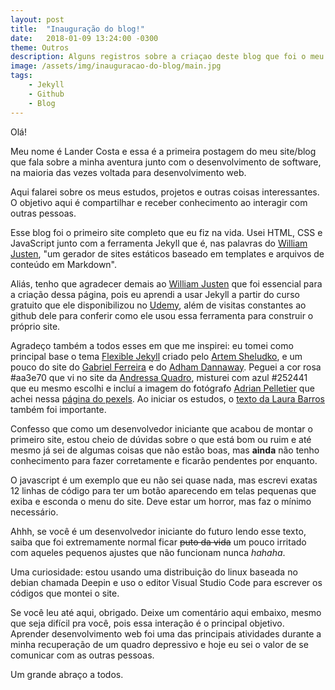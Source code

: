 ```yaml
---
layout: post
title:  "Inauguração do blog!"
date:   2018-01-09 13:24:00 -0300
theme: Outros
description: Alguns registros sobre a criaçao deste blog que foi o meu primeiro site.
image: /assets/img/inauguracao-do-blog/main.jpg
tags: 
    - Jekyll
    - Github
    - Blog
---
```


Olá!

Meu nome é Lander Costa e essa é a primeira postagem do meu site/blog que fala sobre a minha aventura junto com o desenvolvimento de software, na maioria das vezes voltada para desenvolvimento web.

Aqui falarei sobre os meus estudos, projetos e outras coisas interessantes. O objetivo aqui é compartilhar e receber conhecimento ao interagir com outras pessoas.

Esse blog foi o primeiro site completo que eu fiz na vida. Usei HTML, CSS e JavaScript junto com a ferramenta Jekyll que é, nas palavras do [William Justen][William Justen], "um gerador de sites estáticos baseado em templates e arquivos de conteúdo em Markdown".

Aliás, tenho que agradecer demais ao [William Justen][William Justen] que foi essencial para a criação dessa página, pois eu aprendi a usar Jekyll a partir do curso gratuito que ele disponibilizou no [Udemy][Udemy], além de visitas constantes ao github dele para conferir como ele usou essa ferramenta para construir o próprio site.

Agradeço também a todos esses em que me inspirei: eu tomei como principal base o tema [Flexible Jekyll][Flexible Jekyll] criado pelo [Artem Sheludko][Artem Sheludko], e um pouco do site do [Gabriel Ferreira][Gabriel Ferreira] e do [Adham Dannaway][Adham Dannaway]. Peguei a cor rosa #aa3e70 que vi no site da [Andressa Quadro][Andressa Quadro], misturei com azul #252441 que eu mesmo escolhi e incluí a imagem do fotógrafo [Adrian Pelletier][Adrian Pelletier] que achei nessa [página do pexels][página do pexels]. Ao iniciar os estudos, o [texto da Laura Barros][texto da Laura Barros] também foi importante.

Confesso que como um desenvolvedor iniciante que acabou de montar o primeiro site, estou cheio de dúvidas sobre o que está bom ou ruim e até mesmo já sei de algumas coisas que não estão boas, mas **ainda** não tenho conhecimento para fazer corretamente e ficarão pendentes por enquanto.

O javascript é um exemplo que eu não sei quase nada, mas escrevi exatas 12 linhas de código para ter um botão aparecendo em telas pequenas que exiba e esconda o menu do site. Deve estar um horror, mas faz o mínimo necessário.

Ahhh, se você é um desenvolvedor iniciante do futuro lendo esse texto, saiba que foi extremamente normal ficar ~~puto da vida~~ um pouco irritado com aqueles pequenos ajustes que não funcionam nunca *hahaha*.

Uma curiosidade: estou usando uma distribuição do linux baseada no debian chamada Deepin e uso o editor Visual Studio Code para escrever os códigos que montei o site.

Se você leu até aqui, obrigado. Deixe um comentário aqui embaixo, mesmo que seja difícil pra você, pois essa interação é o principal objetivo. Aprender desenvolvimento web foi uma das principais atividades durante a minha recuperação de um quadro depressivo e hoje eu sei o valor de se comunicar com as outras pessoas.

Um grande abraço a todos.

[William Justen]: https://willianjusten.com.br/
[Udemy]: https://www.udemy.com/criando-sites-estaticos-com-jekyll/
[Flexible Jekyll]: http://jekyllthemes.org/themes/flexible-jekyll/
[Artem Sheludko]: http://artemsheludko.pw/
[Gabriel Ferreira]: http://gabsferreira.com/
[Adham Dannaway]: http://www.adhamdannaway.com/
[Andressa Quadro]: http://www.andressaquadro.com/
[Adrian Pelletier]: http://www.adrianpelletier.com/
[página do pexels]: https://www.pexels.com/photo/silhouette-of-mountain-range-under-stars-121449/
[texto da Laura Barros]: https://medium.com/@laurajbarros/4-meses-pra-virar-programadora-parte-1-60d01010056b
